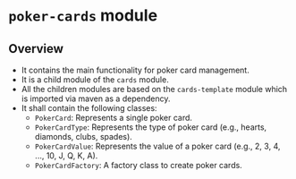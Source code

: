 # `poker-cards` module

## Overview
- It contains the main functionality for poker card management.
- It is a child module of the `cards` module.
- All the children modules are based on the `cards-template` module which is imported via maven as a dependency.
- It shall contain the following classes:
  - `PokerCard`: Represents a single poker card.
  - `PokerCardType`: Represents the type of poker card (e.g., hearts, diamonds, clubs, spades).
  - `PokerCardValue`: Represents the value of a poker card (e.g., 2, 3, 4, ..., 10, J, Q, K, A).
  - `PokerCardFactory`: A factory class to create poker cards.